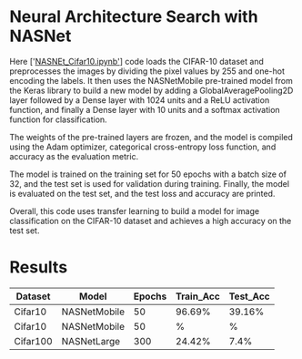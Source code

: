 # Neural Architecture Search with NASNet

Here ['[NASNEt_Cifar10.ipynb'](https://github.com/ilyas4225/NASNet/blob/main/NASNEt_Cifar10.ipynb)] code loads the CIFAR-10 dataset and preprocesses the images by dividing the pixel values by 255 and one-hot encoding the labels. It then uses the NASNetMobile pre-trained model from the Keras library to build a new model by adding a GlobalAveragePooling2D layer followed by a Dense layer with 1024 units and a ReLU activation function, and finally a Dense layer with 10 units and a softmax activation function for classification.

The weights of the pre-trained layers are frozen, and the model is compiled using the Adam optimizer, categorical cross-entropy loss function, and accuracy as the evaluation metric.

The model is trained on the training set for 50 epochs with a batch size of 32, and the test set is used for validation during training. Finally, the model is evaluated on the test set, and the test loss and accuracy are printed.

Overall, this code uses transfer learning to build a model for image classification on the CIFAR-10 dataset and achieves a high accuracy on the test set.
# Results

| Dataset  |Model         | Epochs|Train_Acc|Test_Acc|
|----------|--------------|-------|---------|--------|
| Cifar10  | NASNetMobile |50     | 96.69%  | 39.16% |
| Cifar10  | NASNetMobile |50     |     %   |      % |
| Cifar100 | NASNetLarge  |300    | 24.42%  | 7.4%   |

